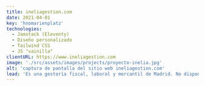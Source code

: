 ```yaml
---
title: ineliagestion.com
date: 2021-04-01
key: 'hnomarienplatz'
technologies:
  - Jamstack (Eleventy)
  - Diseño personalizado
  - Tailwind CSS
  - JS "vainilla"
clientURL: https://www.ineliagestion.com
image: './src/assets/images/projects/proyecto-inelia.jpg'
alt: 'captura de pantalla del sitio web ineliagestion.com'
lead: 'Es una gestoría fiscal, laboral y mercantil de Madrid. No disponían de página web previa y tenían claro que querían mostraste como son, una gestoría muy experimentada y profesional pero alejada del tradicional tono aburrido y serio que normalmente tienen los asesores y gestores. Para Inelia Gestión es muy importante el uso de un lenguaje directo y claro con sus clientes para que estos entiendan de forma sencilla las gestiones que realizan día a día, y esto se nota en los textos de la página web.'
---
```

